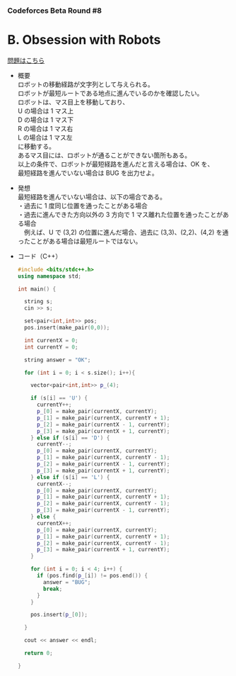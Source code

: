 ### Codeforces Beta Round #8

# B. Obsession with Robots

  [問題はこちら](https://codeforces.com/problemset/problem/8/B)

- 概要<br>
  ロボットの移動経路が文字列として与えられる。<br>
  ロボットが最短ルートである地点に進んでいるのかを確認したい。<br>
  ロボットは、マス目上を移動しており、<br>
  U の場合は 1 マス上<br>
  D の場合は 1 マス下<br>
  R の場合は 1 マス右<br>
  L の場合は 1 マス左<br>
  に移動する。<br>
  あるマス目には、ロボットが通ることができない箇所もある。<br>
  以上の条件で、ロボットが最短経路を進んだと言える場合は、OK を、<br>
  最短経路を進んでいない場合は BUG を出力せよ。

- 発想<br>
  最短経路を進んでいない場合は、以下の場合である。<br>
  ・過去に 1 度同じ位置を通ったことがある場合<br>
  ・過去に進んできた方向以外の 3 方向で 1 マス離れた位置を通ったことがある場合<br>
  　例えば、U で (3,2) の位置に進んだ場合、過去に (3,3)、(2,2)、(4,2) を通ったことがある場合は最短ルートではない。


- コード（C++）

  ```cpp
  #include <bits/stdc++.h>
  using namespace std;

  int main() {

    string s;
    cin >> s;

    set<pair<int,int>> pos;
    pos.insert(make_pair(0,0));

    int currentX = 0;
    int currentY = 0;

    string answer = "OK";

    for (int i = 0; i < s.size(); i++){

      vector<pair<int,int>> p_(4);

      if (s[i] == 'U') {
        currentY++;
        p_[0] = make_pair(currentX, currentY);
        p_[1] = make_pair(currentX, currentY + 1);
        p_[2] = make_pair(currentX - 1, currentY);
        p_[3] = make_pair(currentX + 1, currentY);
      } else if (s[i] == 'D') {
        currentY--;
        p_[0] = make_pair(currentX, currentY);
        p_[1] = make_pair(currentX, currentY - 1);
        p_[2] = make_pair(currentX - 1, currentY);
        p_[3] = make_pair(currentX + 1, currentY);
      } else if (s[i] == 'L') {
        currentX--;
        p_[0] = make_pair(currentX, currentY);
        p_[1] = make_pair(currentX, currentY + 1);
        p_[2] = make_pair(currentX, currentY - 1);
        p_[3] = make_pair(currentX - 1, currentY);
      } else {
        currentX++;
        p_[0] = make_pair(currentX, currentY);
        p_[1] = make_pair(currentX, currentY + 1);
        p_[2] = make_pair(currentX, currentY - 1);
        p_[3] = make_pair(currentX + 1, currentY);
      }

      for (int i = 0; i < 4; i++) {
        if (pos.find(p_[i]) != pos.end()) {
          answer = "BUG";
          break;
        }
      }

      pos.insert(p_[0]);

    }

    cout << answer << endl;

    return 0;

  }
  ```
